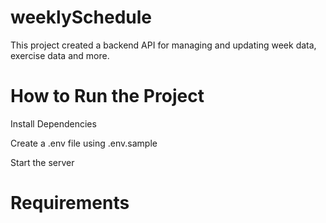 # weeklySchedule
This project created a backend API for managing and updating week data, exercise data and more.

# How to Run the Project

Install Dependencies

Create a .env file using .env.sample

Start the server

# Requirements


